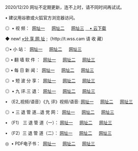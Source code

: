<p>2020/12/20 网址不定期更新，连不上时，请不同时间再试试。
<p>• 建议用谷歌或火狐官方浏览器访问。
<p>◎  • 视 频： 
<a href="http://hfa.guitarhaven.com/" target="_blank">网址一</a> 　 
<a href="http://hrn.guitarhaven.com/" target="_blank">网址二</a> 　 
<a href="http://hrn.guitarhaven.com/b.html" target="_blank">网址三</a>
<a href="https://yadi.sk/d/d0sUeAOpal3njw" target="_blank">　• 云下载 </a></p>
<p>◆ new! <a href="http://hox.wemusiclabel.com/a.html">•分 享 网 址</a> ;（http://t.wss.cam 请 收 藏） </p>

<p>◎•  小 站：  
<a href="http://hfa.guitarhaven.com/f.html" target="_blank">网址一</a> 　 
<a href="http://hrn.guitarhaven.com/h.html" target="_blank">网址二</a> 　 
<a href="http://hrn.guitarhaven.com/k/" target="_blank">网址三</a></p><p>

<p>◎  • 翻 墙 软 件 ：  
<a href="http://hfa.guitarhaven.com/ff/" target="_blank">网址一</a> 　 
<a href="http://hrn.guitarhaven.com/s/read/a1_nd.html" target="_blank">网址二</a> 　 
<a href="http://hrn.guitarhaven.com/ff/index.html" target="_blank">网址三</a></p>
<p>◎  • 每 日 新 闻：  
<a href="http://hfa.guitarhaven.com/day/" target="_blank">网址一</a> 　 
<a href="http://hrn.guitarhaven.com/day/" target="_blank">网址二</a> 　 
<a href="http://hrn.guitarhaven.com/day/index.html" target="_blank">网址三</a></p>
<p>◎   • 短 波 分 享：  
<a href="http://hfa.guitarhaven.com/h/" target="_blank">网址一</a> 　 
<a href="http://hrn.guitarhaven.com/h/" target="_blank">网址二</a> 　 
<a href="http://hrn.guitarhaven.com/h/index.html" target="_blank">网址三</a></p>
<p>◎   • 九 评.三 退：  
<a href="http://hfa.guitarhaven.com/t/" target="_blank">网址一</a> 　 
<a href="http://hrn.guitarhaven.com/v2/index.html" target="_blank">网址二</a> 　 
<a href="http://hrn.guitarhaven.com/tt/index.html" target="_blank">网址三</a> 　</p>
<p>  • （E2_视频/语音）《九 评》视频/语音: 
<a href="http://hrn.guitarhaven.com/7738.html" target="_blank">网址一</a> 　 
<a href="http://hrn.guitarhaven.com/7614.html" target="_blank">网址二</a> 　 
<a href="http://hrn.guitarhaven.com/7633.html" target="_blank">网址三</a></p>
<p>◎   • 三 退 管 道...退 党 网：  
<a href="http://hfa.guitarhaven.com/go/td1.html" target="_blank">网址一</a> 　 
<a href="http://hrn.guitarhaven.com/go/td2.html" target="_blank">网址二</a> 　 
<a href="http://hrn.guitarhaven.com/go/td3.html" target="_blank">网址三</a></p>
<p>  • （F1） 三 退 管 道（一）： 
<a href="http://hfa.guitarhaven.com/dd/" target="_blank">网址一</a> 　 
<a href="http://hrn.guitarhaven.com/s/read/a1_tdx.html" target="_blank">网址二</a> 　 
<a href="http://hrn.guitarhaven.com/dd/" target="_blank">网址三</a></p>
<p>  • （F2）三 退 管 道（二）： 
<a href="http://hrn.guitarhaven.com/d/" target="_blank">网址一</a> 　 
<a href="http://hfa.guitarhaven.com/d/index.html" target="_blank">网址二</a> 　 
<a href="http://hrn.guitarhaven.com/d/" target="_blank">网址三</a></p>
<p>◎   • PDF电子书：  
<a href="http://hfa.guitarhaven.com/p/" target="_blank">网址一</a> 　 
<a href="http://hrn.guitarhaven.com/p/index.html" target="_blank">网址二</a> 　 
<a href="http://hrn.guitarhaven.com/p/" target="_blank">网址三</a></p>
